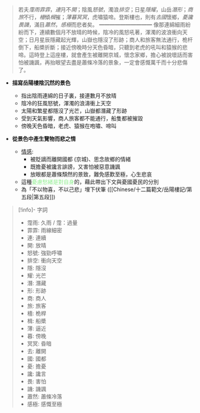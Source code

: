 > 若夫*霪雨霏霏*，*連*月不*開*；陰風*怒號*，濁浪*排空*；日星*隱耀*，山岳*潛形*；*商旅*不行，*檣*傾*楫*摧；*薄暮冥冥*，虎嘯猿啼。登斯樓也，則有*去國*懷鄉，*憂讒畏譏*，滿目*蕭然*，*感極*而悲者矣。
> ━━━━━━━━━━
> 像那連綿細雨紛紛而下，連續數個月不放晴的時候，陰冷的風怒吼著，渾濁的波浪衝向天空；日月星辰隱藏起光輝，山嶽也隱沒了形跡；商人和旅客無法通行，桅杆倒下，船槳折斷；接近傍晚時分天色昏暗，只聽到老虎的吼叫和猿猴的悲啼。這時登上這座樓，就會產生被離開京城，懷念家鄉，擔心被說壞話而害怕被譏諷，再抬眼望去盡是蕭條冷落的景象，一定會感慨萬千而十分悲傷了。

- **描寫岳陽樓陰沉然的景色**
	- 指出陰雨連綿的日子裏，接連數月不放晴
	- 陰冷的狂風怒號，渾濁的浪濤衝上天空
	- 太陽和繁星都隱沒了光芒，山嶽都潛藏了形跡
	- 受到天氣影響，商人旅客都不能通行，船隻都被摧毀
	- 傍晚天色昏暗，老虎、猿猴在咆嘯、啼叫

- **從景色中產生覽物而悲之情**
	- <u>情感</u>:
		- 被貶謫而離開國都 (京城)、思念故鄉的情緒
		- 既擔憂被讒言誹謗，又害怕被惡意譏諷
		- 放眼都是蕭條頹然的景致，難免感歎至極，心生悲哀
	- 這種<span style="color: lightgreen">憂慮愁緒是對自身</span>的，藉此帶出下文與憂國憂民的分別
	- 為「不以物喜，不以己悲」埋下伏筆 ([[Chinese/十二篇範文/岳陽樓記/第五段|第五段]])

> [!info]- 字詞
> - 霪雨: 久雨 / 霪：過量
> - 霏霏: 雨線細密
> - 連: 連續
> - 開: 放晴
> - 怒號: 強勁呼嘯
> - 排空: 衝向天空
> - 隱: 隱沒
> - 耀: 光芒
> - 潛: 潛藏
> - 形: 形跡
> - 商: 商人
> - 旅: 旅客
> - 檣: 桅桿
> - 楫: 船槳
> - <span class="hi-orange">薄: 逼近</span>
> - 暮: 傍晚
> - 冥冥: 昏暗
> - 去: 離開
> - 國: 國都
> - 憂: 擔憂
> - 讒: 讒言
> - 畏: 害怕
> - 譏: 譏諷
> - 蕭然: 蕭條冷落
> - 感極: 感慨至極
